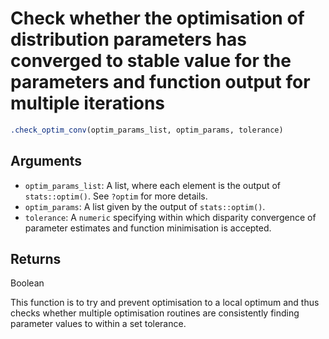 # Check whether the optimisation of distribution parameters has converged to stable value for the parameters and function output for multiple iterations

```r
.check_optim_conv(optim_params_list, optim_params, tolerance)
```

## Arguments

- `optim_params_list`: A list, where each element is the output of `stats::optim()`. See `?optim` for more details.
- `optim_params`: A list given by the output of `stats::optim()`.
- `tolerance`: A `numeric` specifying within which disparity convergence of parameter estimates and function minimisation is accepted.

## Returns

Boolean

This function is to try and prevent optimisation to a local optimum and thus checks whether multiple optimisation routines are consistently finding parameter values to within a set tolerance.
